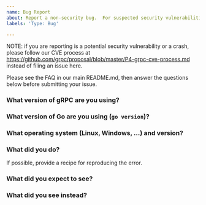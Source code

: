 ```yaml
---
name: Bug Report
about: Report a non-security bug.  For suspected security vulnerabilities or crashes, please use "Report a Security Vulnerability", below.
labels: 'Type: Bug'

---
```


NOTE: if you are reporting is a potential security vulnerability or a crash,
please follow our CVE process at
https://github.com/grpc/proposal/blob/master/P4-grpc-cve-process.md instead of
filing an issue here.

Please see the FAQ in our main README.md, then answer the questions below
before submitting your issue.

### What version of gRPC are you using?

### What version of Go are you using (`go version`)?

### What operating system (Linux, Windows, …) and version?

### What did you do?
If possible, provide a recipe for reproducing the error.

### What did you expect to see?

### What did you see instead?

